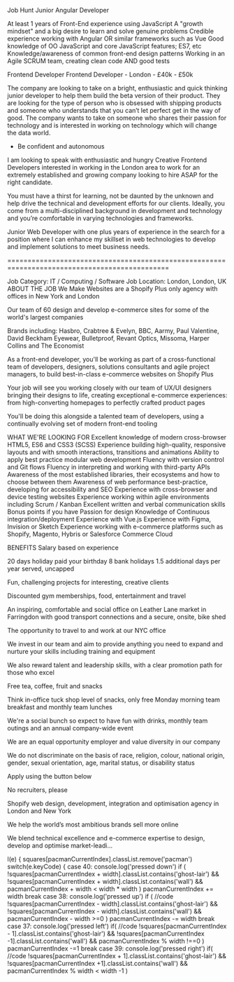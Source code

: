 
Job Hunt
Junior Angular Developer


At least 1 years of Front-End experience using JavaScript
A "growth mindset" and a big desire to learn and solve genuine problems
Credible experience working with Angular OR similar frameworks such as Vue
Good knowledge of OO JavaScript and core JavaScript features; ES7, etc
Knowledge/awareness of common front-end design patterns
Working in an Agile SCRUM team, creating clean code AND good tests

Frontend Developer
Frontend Developer - London - £40k - £50k


The company are looking to take on a bright, enthusiastic and quick thinking junior developer to help them build the beta version of their product. They are looking for the type of person who is obsessed with shipping products and someone who understands that you can’t let perfect get in the way of good. The company wants to take on someone who shares their passion for technology and is interested in working on technology which will change the data world.

- Be confident and autonomous

I am looking to speak with enthusiastic and hungry Creative Frontend Developers interested in working in the London area to work for an extremely established and growing company looking to hire ASAP for the right candidate.

You must have a thirst for learning, not be daunted by the unknown and help drive the technical and development efforts for our clients. Ideally, you come from a multi-disciplined background in development and technology and you’re comfortable in varying technologies and frameworks.

Junior Web Developer with one plus years of experience in the search for a position where I can enhance my skillset in web technologies to develop and implement solutions to meet business needs.




==============================================================================================

Job Category: IT / Computing / Software Job Location: London, London, UK ABOUT THE JOB We Make Websites are a Shopify Plus only agency with offices in New York and London

Our team of 60 design and develop e-commerce sites for some of the world's largest companies

Brands including: Hasbro, Crabtree & Evelyn, BBC, Aarmy, Paul Valentine, David Beckham Eyewear, Bulletproof, Revant Optics, Missoma, Harper Collins and The Economist

As a front-end developer, you'll be working as part of a cross-functional team of developers, designers, solutions consultants and agile project managers, to build best-in-class e-commerce websites on Shopify Plus

Your job will see you working closely with our team of UX/UI designers bringing their designs to life, creating exceptional e-commerce experiences: from high-converting homepages to perfectly crafted product pages

You'll be doing this alongside a talented team of developers, using a continually evolving set of modern front-end tooling

WHAT WE'RE LOOKING FOR Excellent knowledge of modern cross-browser HTML5, ES6 and CSS3 (SCSS) Experience building high-quality, responsive layouts and with smooth interactions, transitions and animations Ability to apply best practice modular web development Fluency with version control and Git flows Fluency in interpreting and working with third-party APIs Awareness of the most established libraries, their ecosystems and how to choose between them Awareness of web performance best-practice, developing for accessibility and SEO Experience with cross-browser and device testing websites Experience working within agile environments including Scrum / Kanban Excellent written and verbal communication skills Bonus points if you have Passion for design Knowledge of Continuous integration/deployment Experience with Vue.js Experience with Figma, Invision or Sketch Experience working with e-commerce platforms such as Shopify, Magento, Hybris or Salesforce Commerce Cloud

BENEFITS Salary based on experience

20 days holiday paid your birthday 8 bank holidays 1.5 additional days per year served, uncapped

Fun, challenging projects for interesting, creative clients

Discounted gym memberships, food, entertainment and travel

An inspiring, comfortable and social office on Leather Lane market in Farringdon with good transport connections and a secure, onsite, bike shed

The opportunity to travel to and work at our NYC office

We invest in our team and aim to provide anything you need to expand and nurture your skills including training and equipment

We also reward talent and leadership skills, with a clear promotion path for those who excel

Free tea, coffee, fruit and snacks

Think in-office tuck shop level of snacks, only free Monday morning team breakfast and monthly team lunches

We're a social bunch so expect to have fun with drinks, monthly team outings and an annual company-wide event

We are an equal opportunity employer and value diversity in our company

We do not discriminate on the basis of race, religion, colour, national origin, gender, sexual orientation, age, marital status, or disability status

Apply using the button below

No recruiters, please

Shopify web design, development, integration and optimisation agency in London and New York

We help the world’s most ambitious brands sell more online

We blend technical excellence and e-commerce expertise to design, develop and optimise market-leadi...






l(e) {
    squares[pacmanCurrentIndex].classList.remove('pacman')
    switch(e.keyCode) {
        case 40:
        console.log('pressed down')
        if (
            !squares[pacmanCurrentIndex + width].classList.contains('ghost-lair') &&
            !squares[pacmanCurrentIndex + width].classList.contains('wall') &&
            pacmanCurrentIndex + width < width * width
            ) 
            pacmanCurrentIndex += width
        break
        case 38:
        console.log('pressed up')
        if (
            //code
            !squares[pacmanCurrentIndex - width].classList.contains('ghost-lair') &&
            !squares[pacmanCurrentIndex - width].classList.contains('wall') &&
            pacmanCurrentIndex - width >=0
            ) 
            pacmanCurrentIndex -= width
        break
        case 37: 
        console.log('pressed left')
        if( 
            //code
            !squares[pacmanCurrentIndex - 1].classList.contains('ghost-lair') &&
            !squares[pacmanCurrentIndex -1].classList.contains('wall') &&
            pacmanCurrentIndex % width !==0
            ) 
            pacmanCurrentIndex -=1
        break
        case 39:
        console.log('pressed right')
        if(
            //code
            !squares[pacmanCurrentIndex + 1].classList.contains('ghost-lair') &&
            !squares[pacmanCurrentIndex +1].classList.contains('wall') &&
            pacmanCurrentIndex % width < width -1
            ) 